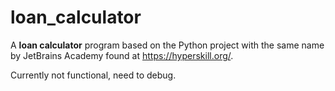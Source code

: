 # loan_calculator

A **loan calculator** program based on the Python project with the same name by JetBrains Academy found at https://hyperskill.org/.

Currently not functional, need to debug.
